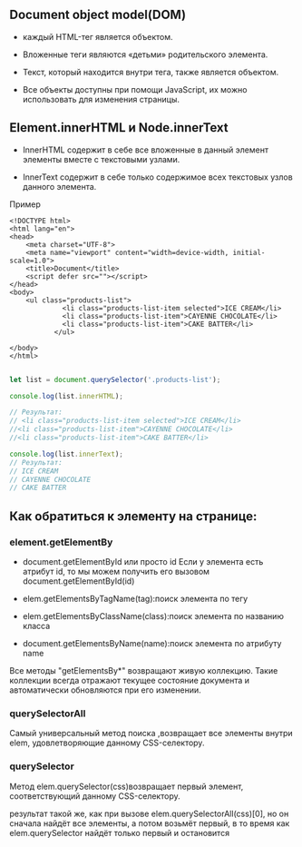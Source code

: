 ## Document object model(DOM)
</hr>

- каждый HTML-тег является объектом. 

- Вложенные теги являются «детьми» родительского элемента. 

- Текст, который находится внутри тега, также является объектом.

- Все объекты доступны при помощи JavaScript, их можно  использовать для изменения страницы.


## Element.innerHTML и Node.innerText
</hr>

- InnerHTML содержит в себе все вложенные в данный элемент элементы  вместе с текстовыми узлами. 

- InnerText содержит в себе только содержимое всех текстовых узлов данного элемента.


Пример

```
<!DOCTYPE html>
<html lang="en">
<head>
	<meta charset="UTF-8">
	<meta name="viewport" content="width=device-width, initial-scale=1.0">
	<title>Document</title>
	<script defer src=""></script>
</head>
<body>
    <ul class="products-list">
             <li class="products-list-item selected">ICE CREAM</li>
             <li class="products-list-item">CAYENNE CHOCOLATE</li>
             <li class="products-list-item">CAKE BATTER</li>
           </ul>
	
</body>
</html>

   ```

```js

let list = document.querySelector('.products-list');

console.log(list.innerHTML);

// Результат:
// <li class="products-list-item selected">ICE CREAM</li>
//<li class="products-list-item">CAYENNE CHOCOLATE</li>
//<li class="products-list-item">CAKE BATTER</li>

console.log(list.innerText);
// Результат: 
// ICE CREAM
// CAYENNE CHOCOLATE
// CAKE BATTER


```
## Как обратиться к элементу на странице:


### element.getElementBy

- document.getElementById или просто id
Если у элемента есть атрибут id, то мы можем получить его вызовом document.getElementById(id)

- elem.getElementsByTagName(tag):поиск элемента по тегу

- elem.getElementsByСlassName(class):поиск элемента по названию класса

- document.getElementsByName(name):поиск элемента по атрибуту name

Все методы "getElementsBy*" возвращают живую коллекцию. Такие коллекции всегда отражают текущее состояние документа и автоматически обновляются при его изменении.

### querySelectorAll
Самый универсальный метод поиска ,возвращает все элементы внутри elem, удовлетворяющие данному CSS-селектору.

### querySelector

Метод elem.querySelector(css)возвращает первый элемент, соответствующий данному CSS-селектору.

результат такой же, как при вызове elem.querySelectorAll(css)[0], но он сначала найдёт все элементы, а потом возьмёт первый, в то время как elem.querySelector найдёт только первый и остановится





